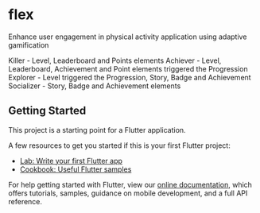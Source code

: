 # flex

Enhance user engagement in physical activity application using adaptive gamification

Killer - Level, Leaderboard and Points elements
Achiever - Level, Leaderboard, Achievement and Point elements triggered the Progression
Explorer - Level triggered the Progression, Story, Badge and Achievement
Socializer - Story, Badge and Achievement elements

## Getting Started

This project is a starting point for a Flutter application.

A few resources to get you started if this is your first Flutter project:

- [Lab: Write your first Flutter app](https://flutter.dev/docs/get-started/codelab)
- [Cookbook: Useful Flutter samples](https://flutter.dev/docs/cookbook)

For help getting started with Flutter, view our
[online documentation](https://flutter.dev/docs), which offers tutorials,
samples, guidance on mobile development, and a full API reference.
